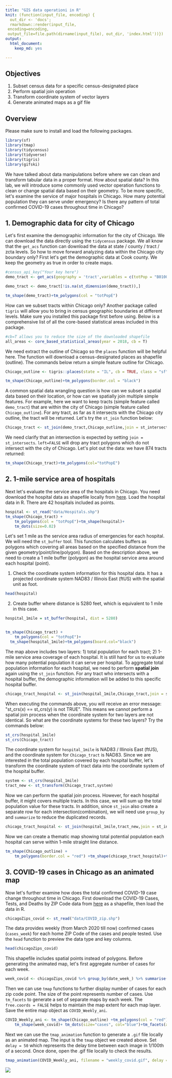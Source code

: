 ```yaml
---
title: "GIS data operationi in R"
knit: (function(input_file, encoding) {
  out_dir <- 'docs';
  rmarkdown::render(input_file,
 encoding=encoding,
 output_file=file.path(dirname(input_file), out_dir, 'index.html'))})
output: 
  html_document: 
    keep_md: yes

---
```


## Objectives
1. Subset census data for a specific census-designated place
2. Perform spatial join operation 
3. Transform coordinate system of vector layers 
4. Generate animated maps as a gif file

## Overview 

Please make sure to install and load the following packages. 


```r
library(sf)
library(tmap)
library(tidycensus)
library(tidyverse)
library(tigris)
library(gifski)
```

We have talked about data manipulations before where we can clean and transform tabular data in a proper format. How about spatial data? In this lab, we will introduce some commonly used vector operation functions to clean or change spatial data based on their geometry. To be more specific, let's examine the service of major hospitals in Chicago. How many potential population they can serve under emergency? Is there any pattern of total confirmed COVID-19 cases throughout time in Chicago? 


## 1. Demographic data for city of Chicago

Let's first examine the demographic information for the city of Chicago. We can download the data directly using the `tidycensus` package. We all know that the `get_acs` function can download the data at state / county / tract / zcta levels. So how to move forward analyzing data within the Chicago city boundary only? First let's get the demographic data at Cook county. We keep the geometry as true in order to create maps. 


```r
#census_api_key("Your key here")
demo_tract <- get_acs(geography = 'tract',variables = c(totPop = "B01001_001",Hispanic ="B03003_003", NOTHispanic = "B03003_002",White = "B02001_002",Afr = "B02001_003",Asian = "B02001_005"), year = 2018, state = 'IL', county="Cook", geometry = T, output="wide")

demo_tract <- demo_tract[!is.na(st_dimension(demo_tract)),]

tm_shape(demo_tract)+tm_polygons(col = "totPopE")
```
 
How can we subset tracts within Chicago only? Another package called `tigris` will allow you to bring in census geographic boundaries at different levels. Make sure you installed this package first before using. Below is a comprehensive list of all the core-based statistical areas included in this package. 


```r
#cb=T allows you to reduce the size of the downloaded shapefile 
all_areas <- core_based_statistical_areas(year = 2018, cb = T)
```

We need extract the outline of Chicago so the `places` function will be helpful here. The function will download a census-designated places as shapefile (outline). The commands below return a simple feature outline for Chicago. 


```r
Chicago_outline <- tigris::places(state = "IL", cb = TRUE, class = "sf") %>% filter(NAME=="Chicago")

tm_shape(Chicago_outline)+tm_polygons(border.col = "black")
```


A common spatial data wrangling question is how can we subset a spatial data based on their location, or how can we spatially join multiple simple features. For example, here we want to keep tracts (simple feature called `demo_tract`) that are within the city of Chicago (simple feature called `Chicago_outline`). For any tract, as far as it intersects with the Chicago city outline, the tract will be returned. Let's try the `st_join` function below:


```r
Chicago_tract <- st_join(demo_tract,Chicago_outline,join = st_intersects, left=FALSE)
```

We need clarify that an intersection is expected by setting `join = st_intersects`. `left=FALSE` will drop any tract polygons which do not intersect with the city of Chicago. Let's plot out the data: we have 874 tracts returned:


```r
tm_shape(Chicago_tract)+tm_polygons(col="totPopE")
```

## 2. 1-mile service area of hospitals

Next let's evaluate the service area of the hospitals in Chicago. You need download the hospital data as shapefile locally from [here](https://data.cityofchicago.org/Health-Human-Services/Hospitals-Chicago/ucpz-2r55). Load the hospital data in R. There are 42 hospitals included as points. 


```r
hospital <- st_read("data/Hospitals.shp")
tm_shape(Chicago_tract) +
    tm_polygons(col = "totPopE")+tm_shape(hospital)+
    tm_dots(size=0.02)
```

Let's set 1 mile as the service area radius of emergencies for each hospital. We will need the `st_buffer` tool. This function calculates buffers as polygons which covering all areas based on the specified distance from the given geometry(point/line/polygon). Based on the description above, we need to create a 1 mile buffer (polygon) as the hospital service area around each hospital (point). 

1. Check the coordinate system information for this hospital data. It has a projected coordinate system NAD83 / Illinois East (ftUS) with the spatial unit as foot. 


```r
head(hospital)
```

2. Create buffer where distance is 5280 feet, which is equivalent to 1 mile in this case. 


```r
hospital_1mile = st_buffer(hospital, dist = 5280)


tm_shape(Chicago_tract) +
    tm_polygons(col = "totPopE")+
  tm_shape(hospital_1mile)+tm_polygons(board.col="black")
```

The map above includes two layers: 1) total population for each tract; 2) 1-mile service area coverage of each hospital. It is still hard for us to evaluate how many potential population it can serve per hospital. To aggregate total population information for each hospital, we need to perform **spatial join** again using the `st_join` function. For any tract who intersects with a hospital buffer, the demographic information will be added to this specific hospital buffer. 


```r
chicago_tract_hospital <- st_join(hospital_1mile,Chicago_tract,join = st_intersects, left=FALSE) 
```

When executing the commands above, you will receive an error message: "st_crs(x) == st_crs(y) is not TRUE". This means we cannot perform a spatial join process when the coordinate system for two layers are not identical. So what are the coordinate systems for these two layers? Try the commands below:


```r
st_crs(hospital_1mile)
st_crs(Chicago_tract)
```

The coordinate system for `hospital_1mile` is NAD83 / Illinois East (ftUS), and the coordinate system for `Chicago_tract` is NAD83. Since we are interested in the total population covered by each hospital buffer, let's transform the coordinate system of tract data into the coordinate system of the hospital buffer. 


```r
system <- st_crs(hospital_1mile)
tract_new <- st_transform(Chicago_tract,system)   
```

Now we can perform the spatial join process. However, for each hospital buffer, it might covers multiple tracts. In this case, we will sum up the total population value for these tracts. In addition, since `st_join` also create a separate row for each intersection(combination), we will need use `group_by` and `summarize` to reduce the duplicated records.


```r
chicago_tract_hospital <- st_join(hospital_1mile,tract_new,join = st_intersects, left=FALSE) %>% group_by(BLDGID) %>% summarise(Totalpop=sum(totPopE))
```

Now we can create a thematic map showing total potential population each hospital can serve within 1-mile straight line distance. 


```r
tm_shape(Chicago_outline) +
    tm_polygons(border.col = "red") +tm_shape(chicago_tract_hospital)+tm_polygons(col="Totalpop",style = "quantile")
```

## 3. COVID-19 cases in Chicago as an animated map

Now let's further examine how does the total confirmed COVID-19 case change throughout time in Chicago. First download the COVID-19 Cases, Tests, and Deaths by ZIP Code data from [here](https://data.cityofchicago.org/Health-Human-Services/COVID-19-Cases-Tests-and-Deaths-by-ZIP-Code/yhhz-zm2v) as a shapefile, then load the data in R. 

```r
chicagoZips_covid <- st_read("data/COVID_zip.shp")
```

The data provides weekly (from March 2020 till now) confirmed cases (`cases_week`) for each home ZIP Code of the cases and people tested. Use the `head` function to preview the data type and key columns. 


```r
head(chicagoZips_covid)
```



This shapefile includes spatial points instead of polygons. Before generating the animated map, let's first aggregate number of cases for each week. 


```r
week_covid <- chicagoZips_covid %>% group_by(date_week_) %>% summarise(cases=sum(cases_week, na.rm = T))
```

Then we can use `tmap` functions to further display number of cases for each zip code point. The size of the point represents number of cases. Use `tm_facets` to generate a set of separate maps by each week.  The `free.coords = FALSE` helps to maintain the map extent for each map layer. Save the entire map object as `COVID_Weekly_ani`. 


```r
COVID_Weekly_ani <- tm_shape(Chicago_outline) +tm_polygons(col = "red") +tm_shape(chicago_tract_hospital)+tm_polygons(col="Totalpop",style = "quantile")+
    tm_shape(week_covid)+ tm_dots(size="cases", col="blue")+tm_facets(along = "date_week_", free.coords = FALSE)
```

Next we can use the `tmap_animation` function to generate a `.gif` file locally as an animated map. The input is the `tmap` object we created above. Set `delay = 50` which represents the delay time between each image in 1/100th of a second. Once done, open the .gif file locally to check the results. 


```r
tmap_animation(COVID_Weekly_ani, filename = "weekly_covid.gif", delay = 50)
```


![](data/weekly_covid.gif)
